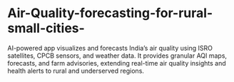 # Air-Quality-forecasting-for-rural-small-cities-
AI-powered app visualizes and forecasts India’s air quality using ISRO satellites, CPCB sensors, and weather data. It provides granular AQI maps, forecasts, and farm advisories, extending real-time air quality insights and health alerts to rural and underserved regions.
